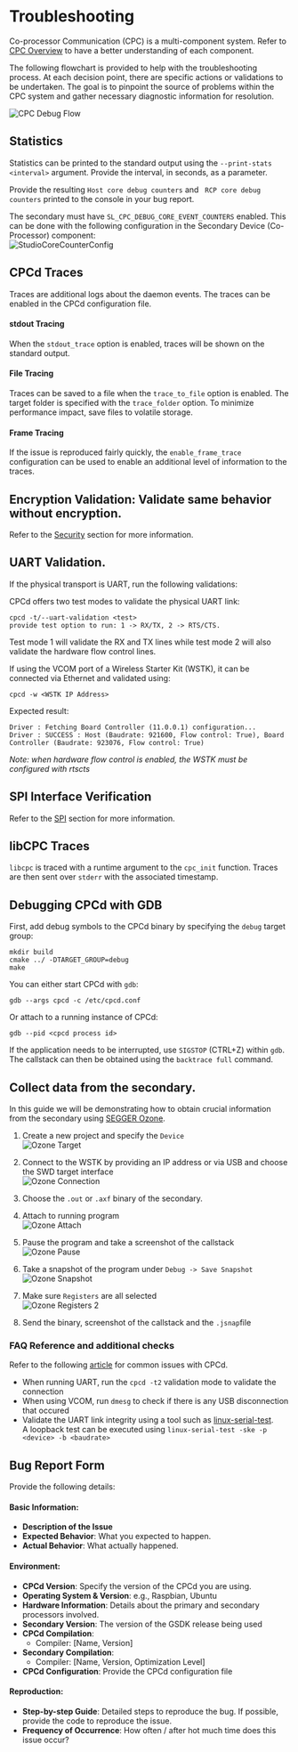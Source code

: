 # Troubleshooting
Co-processor Communication (CPC) is a multi-component system.
Refer to [CPC Overview](overview.md) to have a better understanding of each component.

The following flowchart is provided to help with the troubleshooting process.
At each decision point, there are specific actions or validations to be undertaken.
The goal is to pinpoint the source of problems within the CPC system and gather
necessary diagnostic information for resolution.

![CPC Debug Flow](img/troubleshooting_flowchart.svg)


## Statistics
Statistics can be printed to the standard output using the `--print-stats <interval>` argument.
Provide the interval, in seconds, as a parameter.

Provide the resulting `Host core debug counters` and ` RCP core debug counters` printed to the console in your bug report.

The secondary must have `SL_CPC_DEBUG_CORE_EVENT_COUNTERS` enabled.
This can be done with the following configuration in the Secondary Device (Co-Processor) component:
<br>![StudioCoreCounterConfig](img/StudioCoreCounters.jpg)

## CPCd Traces
Traces are additional logs about the daemon events.
The traces can be enabled in the CPCd configuration file.

#### stdout Tracing
When the `stdout_trace` option is enabled, traces will be shown on the standard output.

#### File Tracing
Traces can be saved to a file when the `trace_to_file` option is enabled.
The target folder is specified with the `trace_folder` option.
To minimize performance impact, save files to volatile storage.

#### Frame Tracing
If the issue is reproduced fairly quickly, the `enable_frame_trace` configuration
can be used to enable an additional level of information to the traces.

## Encryption Validation: Validate same behavior without encryption.
Refer to the [Security](security.md) section for more information.

## UART Validation.
If the physical transport is UART, run the following validations:

CPCd offers two test modes to validate the physical UART link:

````
cpcd -t/--uart-validation <test>
provide test option to run: 1 -> RX/TX, 2 -> RTS/CTS.
````

Test mode 1 will validate the RX and TX lines while test mode 2 will also validate the hardware flow control lines.

If using the VCOM port of a Wireless Starter Kit (WSTK), it can be connected via Ethernet and validated using:

````
cpcd -w <WSTK IP Address>
````

Expected result:

````
Driver : Fetching Board Controller (11.0.0.1) configuration...
Driver : SUCCESS : Host (Baudrate: 921600, Flow control: True), Board Controller (Baudrate: 923076, Flow control: True)
````

*Note: when hardware flow control is enabled, the WSTK must be configured with rtscts*


## SPI Interface Verification
Refer to the [SPI](spi.md) section for more information.

## libCPC Traces
`libcpc` is traced with a runtime argument to the `cpc_init` function.
Traces are then sent over `stderr` with the associated timestamp.

## Debugging CPCd with GDB
First, add debug symbols to the CPCd binary by specifying the `debug` target group:
```
mkdir build
cmake ../ -DTARGET_GROUP=debug
make
```

You can either start CPCd with `gdb`:
```
gdb --args cpcd -c /etc/cpcd.conf
```

Or attach to a running instance of CPCd:
```
gdb --pid <cpcd process id>
```

If the application needs to be interrupted, use `SIGSTOP` (CTRL+Z) within `gdb`.
The callstack can then be obtained using the `backtrace full` command.


## Collect data from the secondary.
In this guide we will be demonstrating how to obtain crucial information from the secondary using [SEGGER Ozone](https://www.segger.com/products/development-tools/ozone-j-link-debugger/).

1. Create a new project and specify the `Device`
<br>![Ozone Target](img/OzoneTarget.jpg)
2. Connect to the WSTK by providing an IP address or via USB and
choose the SWD target interface
<br>![Ozone Connection](img/OzoneConnection.jpg)
3. Choose the `.out` or `.axf` binary of the secondary.
4. Attach to running program
<br>![Ozone Attach](img/OzoneAttach.jpg)
5. Pause the program and take a screenshot of the callstack
<br>![Ozone Pause](img/OzonePause.jpg)
6. Take a snapshot of the program under `Debug -> Save Snapshot`
<br>![Ozone Snapshot](img/OzoneSnapshot.jpg)
7. Make sure `Registers` are all selected
<br>![Ozone Registers 2](img/OzoneRegisters.jpg)

8. Send the binary, screenshot of the callstack and the `.jsnap`file


### FAQ Reference and additional checks
Refer to the following [article](https://community.silabs.com/s/article/Common-CPCD-Issues-Debugging?language=en_US) for common issues with CPCd.


- When running UART, run the `cpcd -t2` validation mode to validate the connection
- When using VCOM, run `dmesg` to check if there is any USB disconnection that occured
- Validate the UART link integrity using a tool such as [linux-serial-test](https://github.com/cbrake/linux-serial-test). <br> A loopback test can be executed using `linux-serial-test -ske -p <device> -b <baudrate>`

## Bug Report Form

Provide the following details:

#### Basic Information:

* **Description of the Issue**
* **Expected Behavior**: What you expected to happen.
* **Actual Behavior**: What actually happened.

#### Environment:

* **CPCd Version**: Specify the version of the CPCd you are using.
* **Operating System & Version**: e.g., Raspbian, Ubuntu
* **Hardware Information**: Details about the primary and secondary processors involved.
* **Secondary Version**: The version of the GSDK release being used
* **CPCd Compilation**:
  * Compiler: [Name, Version]
* **Secondary Compilation**:
  * Compiler: [Name, Version,  Optimization Level]
* **CPCd Configuration**: Provide the CPCd configuration file

#### Reproduction:

* **Step-by-step Guide**: Detailed steps to reproduce the bug.
If possible, provide the code to reproduce the issue.
* **Frequency of Occurrence**: How often / after hot much time does this issue occur?
